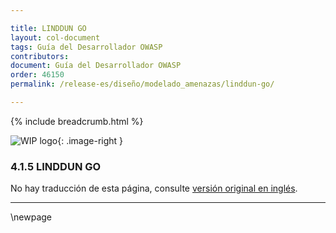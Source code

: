 ```yaml
---

title: LINDDUN GO
layout: col-document
tags: Guía del Desarrollador OWASP
contributors:
document: Guía del Desarrollador OWASP
order: 46150
permalink: /release-es/diseño/modelado_amenazas/linddun-go/

---
```


{% include breadcrumb.html %}

<style type="text/css">
.image-right {
  height: 180px;
  display: block;
  margin-left: auto;
  margin-right: auto;
  float: right;
}
</style>

![WIP logo](../../../assets/images/dg_wip.png "Trabajo en curso"){: .image-right }

### 4.1.5 LINDDUN GO

No hay traducción de esta página, consulte [versión original en inglés][release060105].

----

[release060105]: https://github.com/OWASP/www-project-developer-guide/blob/main/release/06-design/01-threat-modeling/05-linddun-go.md

\newpage
